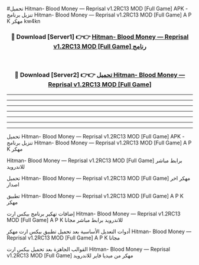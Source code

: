 #تحميل Hitman- Blood Money — Reprisal v1.2RC13 MOD [Full Game]  APK - تنزيل برنامج Hitman- Blood Money — Reprisal v1.2RC13 MOD [Full Game]  A P K مهكر kw4kn 



<div align="center">
<h3>🔴 Download [Server1] 👉👉 <a href="https://apkdownload10.web.app/?title=Hitman- Blood Money — Reprisal v1.2RC13 MOD [Full Game] ">Hitman- Blood Money — Reprisal v1.2RC13 MOD [Full Game]  رنامج</a></h3><br>

<h3>🔴 Download [Server2] 👉👉 <a href="https://apkdownload10.web.app/?title=Hitman- Blood Money — Reprisal v1.2RC13 MOD [Full Game] ">تحميل Hitman- Blood Money — Reprisal v1.2RC13 MOD [Full Game]  </a></h3>
</div>


----------------------------------------------------------

----------------------------------------------------------

----------------------------------------------------------

----------------------------------------------------------

----------------------------------------------------------

----------------------------------------------------------

----------------------------------------------------------

تحميل Hitman- Blood Money — Reprisal v1.2RC13 MOD [Full Game]  APK - تنزيل برنامج Hitman- Blood Money — Reprisal v1.2RC13 MOD [Full Game]  A P K مهكر

Hitman- Blood Money — Reprisal v1.2RC13 MOD [Full Game]  برابط مباشر للاندرويد

تحميل Hitman- Blood Money — Reprisal v1.2RC13 MOD [Full Game]  مهكر اخر اصدار

تطبيق Hitman- Blood Money — Reprisal v1.2RC13 MOD [Full Game]  A P K مهكر

إضافات تهكير برنامج بيكس ارت Hitman- Blood Money — Reprisal v1.2RC13 MOD [Full Game]  A P K للاندرويد برابط مباشر مجانا

أدوات التعديل الأساسية بعد تحميل تطبيق بيكس ارت مهكر Hitman- Blood Money — Reprisal v1.2RC13 MOD [Full Game]  A P K مجانا

القوالب الجاهزة بعد تحميل بيكس ارت Hitman- Blood Money — Reprisal v1.2RC13 MOD [Full Game]  مهكر من ميديا فاير للاندرويد


